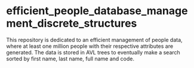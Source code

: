 # efficient_people_database_management_discrete_structures
This repository is dedicated to an efficient management of people data, where at least one million people with their respective attributes are generated. The data is stored in AVL trees to eventually make a search sorted by first name, last name, full name and code. 
